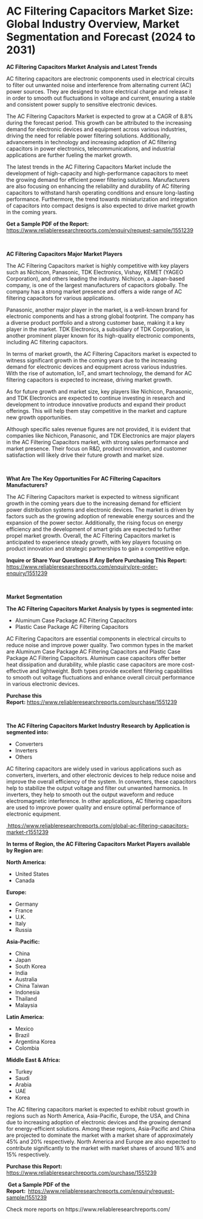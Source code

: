 <p><h1>AC Filtering Capacitors Market Size: Global Industry Overview, Market Segmentation and Forecast (2024 to 2031)</h1></p><p><strong>AC Filtering Capacitors Market Analysis and Latest Trends</strong></p>
<p><p>AC filtering capacitors are electronic components used in electrical circuits to filter out unwanted noise and interference from alternating current (AC) power sources. They are designed to store electrical charge and release it in order to smooth out fluctuations in voltage and current, ensuring a stable and consistent power supply to sensitive electronic devices.</p><p>The AC Filtering Capacitors Market is expected to grow at a CAGR of 8.8% during the forecast period. This growth can be attributed to the increasing demand for electronic devices and equipment across various industries, driving the need for reliable power filtering solutions. Additionally, advancements in technology and increasing adoption of AC filtering capacitors in power electronics, telecommunications, and industrial applications are further fueling the market growth.</p><p>The latest trends in the AC Filtering Capacitors Market include the development of high-capacity and high-performance capacitors to meet the growing demand for efficient power filtering solutions. Manufacturers are also focusing on enhancing the reliability and durability of AC filtering capacitors to withstand harsh operating conditions and ensure long-lasting performance. Furthermore, the trend towards miniaturization and integration of capacitors into compact designs is also expected to drive market growth in the coming years.</p></p>
<p><strong>Get a Sample PDF of the Report:&nbsp;</strong> <a href="https://www.reliableresearchreports.com/enquiry/request-sample/1551239">https://www.reliableresearchreports.com/enquiry/request-sample/1551239</a></p>
<p>&nbsp;</p>
<p><strong>AC Filtering Capacitors Major Market Players</strong></p>
<p><p>The AC Filtering Capacitors market is highly competitive with key players such as Nichicon, Panasonic, TDK Electronics, Vishay, KEMET (YAGEO Corporation), and others leading the industry. Nichicon, a Japan-based company, is one of the largest manufacturers of capacitors globally. The company has a strong market presence and offers a wide range of AC filtering capacitors for various applications.</p><p>Panasonic, another major player in the market, is a well-known brand for electronic components and has a strong global footprint. The company has a diverse product portfolio and a strong customer base, making it a key player in the market. TDK Electronics, a subsidiary of TDK Corporation, is another prominent player known for its high-quality electronic components, including AC filtering capacitors.</p><p>In terms of market growth, the AC Filtering Capacitors market is expected to witness significant growth in the coming years due to the increasing demand for electronic devices and equipment across various industries. With the rise of automation, IoT, and smart technology, the demand for AC filtering capacitors is expected to increase, driving market growth.</p><p>As for future growth and market size, key players like Nichicon, Panasonic, and TDK Electronics are expected to continue investing in research and development to introduce innovative products and expand their product offerings. This will help them stay competitive in the market and capture new growth opportunities.</p><p>Although specific sales revenue figures are not provided, it is evident that companies like Nichicon, Panasonic, and TDK Electronics are major players in the AC Filtering Capacitors market, with strong sales performance and market presence. Their focus on R&D, product innovation, and customer satisfaction will likely drive their future growth and market size.</p></p>
<p>&nbsp;</p>
<p><strong>What Are The Key Opportunities For AC Filtering Capacitors Manufacturers?</strong></p>
<p><p>The AC Filtering Capacitors market is expected to witness significant growth in the coming years due to the increasing demand for efficient power distribution systems and electronic devices. The market is driven by factors such as the growing adoption of renewable energy sources and the expansion of the power sector. Additionally, the rising focus on energy efficiency and the development of smart grids are expected to further propel market growth. Overall, the AC Filtering Capacitors market is anticipated to experience steady growth, with key players focusing on product innovation and strategic partnerships to gain a competitive edge.</p></p>
<p><strong>Inquire or Share Your Questions If Any Before Purchasing This Report:</strong> <a href="https://www.reliableresearchreports.com/enquiry/pre-order-enquiry/1551239">https://www.reliableresearchreports.com/enquiry/pre-order-enquiry/1551239</a></p>
<p>&nbsp;</p>
<p><strong>Market Segmentation</strong></p>
<p><strong>The AC Filtering Capacitors Market Analysis by types is segmented into:</strong></p>
<p><ul><li>Aluminum Case Package AC Filtering Capacitors</li><li>Plastic Case Package AC Filtering Capacitors</li></ul></p>
<p><p>AC Filtering Capacitors are essential components in electrical circuits to reduce noise and improve power quality. Two common types in the market are Aluminum Case Package AC Filtering Capacitors and Plastic Case Package AC Filtering Capacitors. Aluminum case capacitors offer better heat dissipation and durability, while plastic case capacitors are more cost-effective and lightweight. Both types provide excellent filtering capabilities to smooth out voltage fluctuations and enhance overall circuit performance in various electronic devices.</p></p>
<p><strong>Purchase this Report:&nbsp;</strong><a href="https://www.reliableresearchreports.com/purchase/1551239">https://www.reliableresearchreports.com/purchase/1551239</a></p>
<p>&nbsp;</p>
<p><strong>The AC Filtering Capacitors Market Industry Research by Application is segmented into:</strong></p>
<p><ul><li>Converters</li><li>Inverters</li><li>Others</li></ul></p>
<p><p>AC filtering capacitors are widely used in various applications such as converters, inverters, and other electronic devices to help reduce noise and improve the overall efficiency of the system. In converters, these capacitors help to stabilize the output voltage and filter out unwanted harmonics. In inverters, they help to smooth out the output waveform and reduce electromagnetic interference. In other applications, AC filtering capacitors are used to improve power quality and ensure optimal performance of electronic equipment.</p></p>
<p><a href="https://www.reliableresearchreports.com/global-ac-filtering-capacitors-market-r1551239">&nbsp;https://www.reliableresearchreports.com/global-ac-filtering-capacitors-market-r1551239</a></p>
<p><strong>In terms of Region, the AC Filtering Capacitors Market Players available by Region are:</strong></p>
<p>
    <p> <strong> North America: </strong>
        <ul>
            <li>United States</li>
            <li>Canada</li>
        </ul>
        </p> 
    <p> <strong> Europe: </strong>
        <ul>
            <li>Germany</li>
            <li>France</li>
            <li>U.K.</li>
            <li>Italy</li>
            <li>Russia</li>
        </ul>
        </p> 
    <p> <strong> Asia-Pacific: </strong>
        <ul>
            <li>China</li>
            <li>Japan</li>
            <li>South Korea</li>
            <li>India</li>
            <li>Australia</li>
            <li>China Taiwan</li>
            <li>Indonesia</li>
            <li>Thailand</li>
            <li>Malaysia</li>
        </ul>
        </p> 
    <p> <strong> Latin America: </strong>
        <ul>
            <li>Mexico</li>
            <li>Brazil</li>
            <li>Argentina Korea</li>
            <li>Colombia</li>
        </ul>
        </p> 
    <p> <strong> Middle East & Africa: </strong>
        <ul>
            <li>Turkey</li>
            <li>Saudi</li>
            <li>Arabia</li>
            <li>UAE</li>
            <li>Korea</li>
        </ul>
    </p>
    </p>
<p><p>The AC filtering capacitors market is expected to exhibit robust growth in regions such as North America, Asia-Pacific, Europe, the USA, and China due to increasing adoption of electronic devices and the growing demand for energy-efficient solutions. Among these regions, Asia-Pacific and China are projected to dominate the market with a market share of approximately 45% and 20% respectively. North America and Europe are also expected to contribute significantly to the market with market shares of around 18% and 15% respectively.</p></p>
<p><strong>Purchase this Report: </strong><a href="https://www.reliableresearchreports.com/purchase/1551239">https://www.reliableresearchreports.com/purchase/1551239</a></p>
<p>&nbsp;<strong>Get a Sample PDF of the Report:&nbsp;&nbsp;</strong><a href="https://www.reliableresearchreports.com/enquiry/request-sample/1551239">https://www.reliableresearchreports.com/enquiry/request-sample/1551239</a></p>
<p><strong></strong></p>
<p>Check more reports on https://www.reliableresearchreports.com/</p>